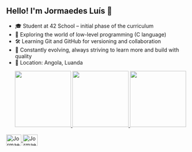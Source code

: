 ## Hello! I'm Jormaedes Luís 👋


- 🎓 Student at 42 School – initial phase of the curriculum
- 🚀 Exploring the world of low-level programming (C language)
- 🛠️ Learning Git and GitHub for versioning and collaboration
- 🌱 Constantly evolving, always striving to learn more and build with quality
- 📍 Location: Angola, Luanda

<div align="center">
  <a href="https://github.com/Jormaedes">
  <img height="150em" src="https://github-readme-stats.vercel.app/api?username=jormaedes&theme=github_dark&show_icons=true"/>
  <img height="150em" src="https://github-readme-stats.vercel.app/api/top-langs/?username=jormaedes&theme=github_dark&hide_progress=donut-vertical"/>
  <img height="150em" src="https://github-readme-stats.vercel.app/api/pin/?username=jormaedes&repo=juniortrainersheet" />
</div>

<div style="display: inline_block"><br> 
  <img align="center" alt="Jormaedes-Python" height="30" width="40" src="https://cdn.jsdelivr.net/gh/devicons/devicon/icons/c/c-original.svg">
  <img align="center" alt="Jormaedes-Cpp" height="30" width="40" src="https://cdn.jsdelivr.net/gh/devicons/devicon/icons/cplusplus/cplusplus-original.svg" />
   
##

